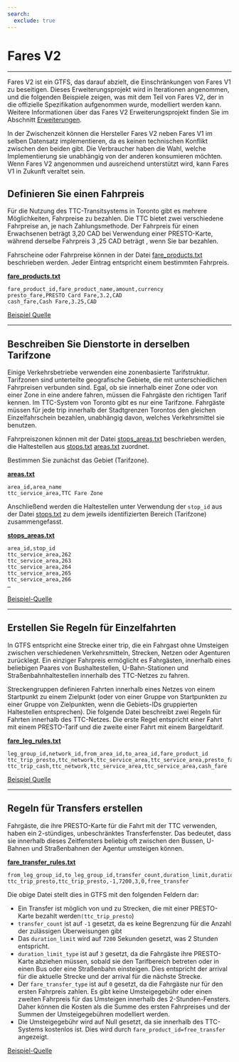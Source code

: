 ```yaml
---
search:
  exclude: true
---
```


# Fares V2

<hr/>

Fares V2 ist ein GTFS, das darauf abzielt, die Einschränkungen von Fares V1 zu beseitigen. Dieses Erweiterungsprojekt wird in Iterationen angenommen, und die folgenden Beispiele zeigen, was mit dem Teil von Fares V2, der in die offizielle Spezifikation aufgenommen wurde, modelliert werden kann. Weitere Informationen über das Fares V2 Erweiterungsprojekt finden Sie im Abschnitt [Erweiterungen](../../../extensions).

In der Zwischenzeit können die Hersteller Fares V2 neben Fares V1 im selben Datensatz implementieren, da es keinen technischen Konflikt zwischen den beiden gibt. Die Verbraucher haben die Wahl, welche Implementierung sie unabhängig von der anderen konsumieren möchten. Wenn Fares V2 angenommen und ausreichend unterstützt wird, kann Fares V1 in Zukunft veraltet sein.

## Definieren Sie einen Fahrpreis

Für die Nutzung des TTC-Transitsystems in Toronto gibt es mehrere Möglichkeiten, Fahrpreise zu bezahlen. Die TTC bietet zwei verschiedene Fahrpreise an, je nach Zahlungsmethode. Der Fahrpreis für einen Erwachsenen beträgt 3,20 CAD bei Verwendung einer PRESTO-Karte, während derselbe Fahrpreis 3 ,25 CAD beträgt , wenn Sie bar bezahlen.

Fahrscheine oder Fahrpreise können in der Datei [fare_products.txt](../../reference/#fare_productstxt) beschrieben werden. Jeder Eintrag entspricht einem bestimmten Fahrpreis.

[**fare_products.txt**](../../reference/#fare_productstxt)

    fare_product_id,fare_product_name,amount,currency
    presto_fare,PRESTO Card Fare,3.2,CAD
    cash_fare,Cash Fare,3.25,CAD

[Beispiel Quelle](https://www.ttc.ca/Fares-and-passes)

<hr/>

## Beschreiben Sie Dienstorte in derselben Tarifzone

Einige Verkehrsbetriebe verwenden eine zonenbasierte Tarifstruktur. Tarifzonen sind unterteilte geografische Gebiete, die mit unterschiedlichen Fahrpreisen verbunden sind. Egal, ob sie innerhalb einer Zone oder von einer Zone in eine andere fahren, müssen die Fahrgäste den richtigen Tarif kennen. Im TTC-System von Toronto gibt es nur eine Tarifzone. Fahrgäste müssen für jede trip innerhalb der Stadtgrenzen Torontos den gleichen Einzelfahrschein bezahlen, unabhängig davon, welches Verkehrsmittel sie benutzen.

Fahrpreiszonen können mit der Datei [stops_areas.txt](../../reference/#stops_areastxt) beschrieben werden, die Haltestellen aus [stops.txt](../../reference/#stopstxt) [areas.txt](../../reference/#areastxt) zuordnet.

Bestimmen Sie zunächst das Gebiet (Tarifzone).

[**areas.txt**](../../reference/#areastxt)

    area_id,area_name
    ttc_service_area,TTC Fare Zone

Anschließend werden die Haltestellen unter Verwendung der `stop_id` aus der Datei [stops.txt](../../reference/#stopstxt) zu dem jeweils identifizierten Bereich (Tarifzone) zusammengefasst.

[**stops_areas.txt**](../../reference/#stops_areastxt)

    area_id,stop_id
    ttc_service_area,262
    ttc_service_area,263
    ttc_service_area,264
    ttc_service_area,265
    ttc_service_area,266
    …

[Beispiel-Quelle](http://opendata.toronto.ca/toronto.transit.commission/ttc-routes-and-schedules/OpenData_TTC_Schedules.zip)

<hr/>

## Erstellen Sie Regeln für Einzelfahrten

In GTFS entspricht eine Strecke einer trip, die ein Fahrgast ohne Umsteigen zwischen verschiedenen Verkehrsmitteln, Strecken, Netzen oder Agenturen zurücklegt. Ein einziger Fahrpreis ermöglicht es Fahrgästen, innerhalb eines beliebigen Paares von Bushaltestellen, U-Bahn-Stationen und Straßenbahnhaltestellen innerhalb des TTC-Netzes zu fahren.

Streckengruppen definieren Fahrten innerhalb eines Netzes von einem Startpunkt zu einem Zielpunkt (oder von einer Gruppe von Startpunkten zu einer Gruppe von Zielpunkten, wenn die Gebiets-IDs gruppierten Haltestellen entsprechen). Die folgende Datei beschreibt zwei Regeln für Fahrten innerhalb des TTC-Netzes. Die erste Regel entspricht einer Fahrt mit einem PRESTO-Tarif und die zweite einer Fahrt mit einem Bargeldtarif.

[**fare_leg_rules.txt**](../../reference/#fare_leg_rulestxt)

    leg_group_id,network_id,from_area_id,to_area_id,fare_product_id
    ttc_trip_presto,ttc_network,ttc_service_area,ttc_service_area,presto_fare
    ttc_trip_cash,ttc_network,ttc_service_area,ttc_service_area,cash_fare

[Beispiel Quelle](https://www.ttc.ca/Fares-and-passes)

<hr/>

## Regeln für Transfers erstellen

Fahrgäste, die ihre PRESTO-Karte für die Fahrt mit der TTC verwenden, haben ein 2-stündiges, unbeschränktes Transferfenster. Das bedeutet, dass sie innerhalb dieses Zeitfensters beliebig oft zwischen den Bussen, U-Bahnen und Straßenbahnen der Agentur umsteigen können.

[**fare_transfer_rules.txt**](../../reference/#fare_transfer_rulestxt)

    from_leg_group_id,to_leg_group_id,transfer_count,duration_limit,duration_limit_type,fare_transfer_type,fare_product_id
    ttc_trip_presto,ttc_trip_presto,-1,7200,3,0,free_transfer

Die obige Datei stellt dies in GTFS mit den folgenden Feldern dar:

- Ein Transfer ist möglich von und zu Strecken, die mit einer PRESTO-Karte bezahlt werden`(ttc_trip_presto`)
- `transfer_count` ist auf `-1` gesetzt, da es keine Begrenzung für die Anzahl der zulässigen Überweisungen gibt
- Das `duration_limit` wird auf `7200` Sekunden gesetzt, was 2 Stunden entspricht.
- `duration_limit_type` ist auf `3` gesetzt, da die Fahrgäste ihre PRESTO-Karte abziehen müssen, sobald sie den Tarifbereich betreten oder in einen Bus oder eine Straßenbahn einsteigen. Dies entspricht der arrival für die aktuelle Strecke und der arrival für die nächste Strecke.
- Der `fare_transfer_type` ist auf `0` gesetzt, da die Fahrgäste nur für den ersten Fahrpreis zahlen. Es gibt keine Umsteigegebühr oder einen zweiten Fahrpreis für das Umsteigen innerhalb des 2-Stunden-Fensters. Daher können die Kosten als die Summe des ersten Fahrpreises und der Summen der Umsteigegebühren modelliert werden.
- Die Umsteigegebühr wird auf Null gesetzt, da sie innerhalb des TTC-Systems kostenlos ist. Dies wird durch `fare_product_id=free_transfer` angezeigt.

[Beispiel-Quelle](https://www.ttc.ca/Fares-and-passes/PRESTO-on-the-TTC/Two-hour-transfer)
